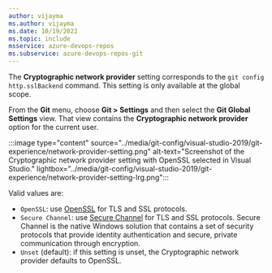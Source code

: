 ```yaml
---
author: vijayma
ms.author: vijayma
ms.date: 10/19/2022
ms.topic: include
msservice: azure-devops-repos
ms.subservice: azure-devops-repos-git
---
```


The **Cryptographic network provider** setting corresponds to the `git config http.sslBackend` command. This setting is only available at the global scope.

From the **Git** menu, choose **Git > Settings** and then select the **Git Global Settings** view. That view contains the **Cryptographic network provider** option for the current user.

:::image type="content" source="../media/git-config/visual-studio-2019/git-experience/network-provider-setting.png" alt-text="Screenshot of the Cryptographic network provider setting with OpenSSL selected in Visual Studio." lightbox="../media/git-config/visual-studio-2019/git-experience/network-provider-setting-lrg.png":::

Valid values are:

- `OpenSSL`: use [OpenSSL](https://www.openssl.org/) for TLS and SSL protocols.
- `Secure Channel`: use [Secure Channel](/windows/win32/secauthn/secure-channel) for TLS and SSL protocols. Secure Channel is the native Windows solution that contains a set of security protocols that provide identity authentication and secure, private communication through encryption.
- `Unset` (default): if this setting is unset, the Cryptographic network provider defaults to OpenSSL.
